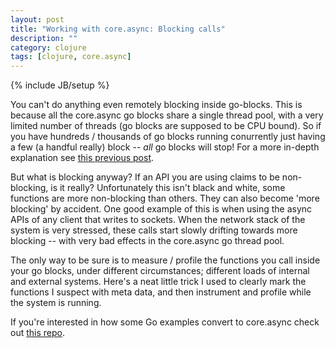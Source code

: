 ```yaml
---
layout: post
title: "Working with core.async: Blocking calls"
description: ""
category: clojure
tags: [clojure, core.async]
---
```

{% include JB/setup %}

You can't do anything even remotely blocking inside go-blocks. This is because all the core.async go blocks share a single thread pool, with a very limited number of threads (go blocks are supposed to be CPU bound). So if you have hundreds / thousands of go blocks running conurrently just having a few (a handful really) block -- *all* go blocks will stop! For a more in-depth explanation see [this previous post](http://martintrojer.github.io/clojure/2013/07/07/coreasync-and-blocking-io/).

<!--more-->

But what is blocking anyway? If an API you are using claims to be non-blocking, is it really? Unfortunately this isn't black and white, some functions are more non-blocking than others. They can also become 'more blocking' by accident. One good example of this is when using the async APIs of any client that writes to sockets. When the network stack of the system is very stressed, these calls start slowly drifting towards more blocking -- with very bad effects in the core.async go thread pool.

The only way to be sure is to measure / profile the functions you call inside your go blocks, under different circumstances; different loads of internal and external systems. Here's a neat little trick I used to clearly mark the functions I suspect with meta data, and then instrument and profile while the system is running.

<script src="https://gist.github.com/martintrojer/9436582.js?file=blocking.clj"> </script>

If you're interested in how some Go examples convert to core.async check out [this repo](https://github.com/martintrojer/go-tutorials-core-async).
